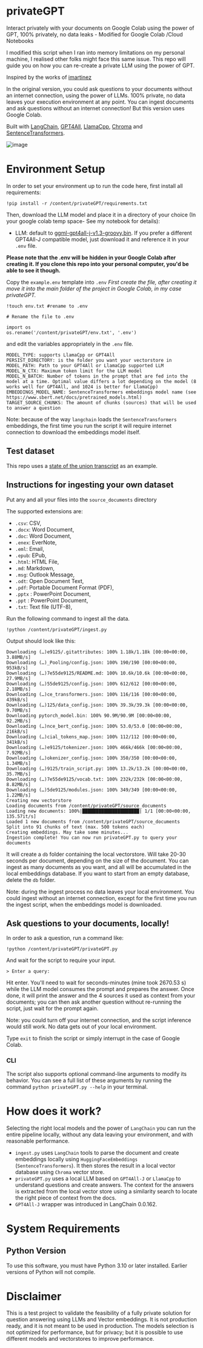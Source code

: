 # privateGPT
Interact privately with your documents on Google Colab using the power of GPT, 100% privately, no data leaks - Modified for Google Colab /Cloud Notebooks

I modified this script when I ran into memory limitations on my personal machine, I realised other folks might face this same issue. This repo will guide you on how you can re-create a private LLM using the power of GPT.

Inspired by the works of [imartinez](https://github.com/imartinez/privateGPT)

In the original version, you could ask questions to your documents without an internet connection, using the power of LLMs. 100% private, no data leaves your execution environment at any point. You can ingest documents and ask questions without an internet connection! But this version uses Google Colab.

Built with [LangChain](https://github.com/hwchase17/langchain), [GPT4All](https://github.com/nomic-ai/gpt4all), [LlamaCpp](https://github.com/ggerganov/llama.cpp), [Chroma](https://www.trychroma.com/) and [SentenceTransformers](https://www.sbert.net/).

![image](https://github.com/Tolulade-A/privateGPT/assets/22460844/440ea73d-7723-4cbb-8b80-a459ebe233ca)


# Environment Setup
In order to set your environment up to run the code here, first install all requirements:

```shell
!pip install -r /content/privateGPT/requirements.txt
```

Then, download the LLM model and place it in a directory of your choice (In your google colab temp space- See my notebook for details):
- LLM: default to [ggml-gpt4all-j-v1.3-groovy.bin](https://gpt4all.io/models/ggml-gpt4all-j-v1.3-groovy.bin). If you prefer a different GPT4All-J compatible model, just download it and reference it in your `.env` file.

**Please note that the .env will be hidden in your Google Colab after creating it. If you clone this repo into your personal computer, you'd be able to see it though.**

Copy the `example.env` template into `.env`
*First create the file, after creating it move it into the main folder of the project in Google Colab, in my case privateGPT.*

```shell
!touch env.txt #rename to .env

# Rename the file to .env

import os
os.rename('/content/privateGPT/env.txt', '.env')
```
and edit the variables appropriately in the `.env` file.
```
MODEL_TYPE: supports LlamaCpp or GPT4All
PERSIST_DIRECTORY: is the folder you want your vectorstore in
MODEL_PATH: Path to your GPT4All or LlamaCpp supported LLM
MODEL_N_CTX: Maximum token limit for the LLM model
MODEL_N_BATCH: Number of tokens in the prompt that are fed into the model at a time. Optimal value differs a lot depending on the model (8 works well for GPT4All, and 1024 is better for LlamaCpp)
EMBEDDINGS_MODEL_NAME: SentenceTransformers embeddings model name (see https://www.sbert.net/docs/pretrained_models.html)
TARGET_SOURCE_CHUNKS: The amount of chunks (sources) that will be used to answer a question
```

Note: because of the way `langchain` loads the `SentenceTransformers` embeddings, the first time you run the script it will require internet connection to download the embeddings model itself.

## Test dataset
This repo uses a [state of the union transcript](https://github.com/imartinez/privateGPT/blob/main/source_documents/state_of_the_union.txt) as an example.

## Instructions for ingesting your own dataset

Put any and all your files into the `source_documents` directory

The supported extensions are:

   - `.csv`: CSV,
   - `.docx`: Word Document,
   - `.doc`: Word Document,
   - `.enex`: EverNote,
   - `.eml`: Email,
   - `.epub`: EPub,
   - `.html`: HTML File,
   - `.md`: Markdown,
   - `.msg`: Outlook Message,
   - `.odt`: Open Document Text,
   - `.pdf`: Portable Document Format (PDF),
   - `.pptx` : PowerPoint Document,
   - `.ppt` : PowerPoint Document,
   - `.txt`: Text file (UTF-8),

Run the following command to ingest all the data.

```shell
!python /content/privateGPT/ingest.py
```

Output should look like this:

```shell
Downloading (…)e9125/.gitattributes: 100% 1.18k/1.18k [00:00<00:00, 3.88MB/s]
Downloading (…)_Pooling/config.json: 100% 190/190 [00:00<00:00, 953kB/s]
Downloading (…)7e55de9125/README.md: 100% 10.6k/10.6k [00:00<00:00, 27.9MB/s]
Downloading (…)55de9125/config.json: 100% 612/612 [00:00<00:00, 2.18MB/s]
Downloading (…)ce_transformers.json: 100% 116/116 [00:00<00:00, 439kB/s]
Downloading (…)125/data_config.json: 100% 39.3k/39.3k [00:00<00:00, 9.70MB/s]
Downloading pytorch_model.bin: 100% 90.9M/90.9M [00:00<00:00, 92.2MB/s]
Downloading (…)nce_bert_config.json: 100% 53.0/53.0 [00:00<00:00, 216kB/s]
Downloading (…)cial_tokens_map.json: 100% 112/112 [00:00<00:00, 341kB/s]
Downloading (…)e9125/tokenizer.json: 100% 466k/466k [00:00<00:00, 7.92MB/s]
Downloading (…)okenizer_config.json: 100% 350/350 [00:00<00:00, 1.34MB/s]
Downloading (…)9125/train_script.py: 100% 13.2k/13.2k [00:00<00:00, 35.7MB/s]
Downloading (…)7e55de9125/vocab.txt: 100% 232k/232k [00:00<00:00, 8.82MB/s]
Downloading (…)5de9125/modules.json: 100% 349/349 [00:00<00:00, 1.22MB/s]
Creating new vectorstore
Loading documents from /content/privateGPT/source_documents
Loading new documents: 100%|█████████████████████| 1/1 [00:00<00:00, 135.57it/s]
Loaded 1 new documents from /content/privateGPT/source_documents
Split into 91 chunks of text (max. 500 tokens each)
Creating embeddings. May take some minutes...
Ingestion complete! You can now run privateGPT.py to query your documents
```

It will create a `db` folder containing the local vectorstore. Will take 20-30 seconds per document, depending on the size of the document.
You can ingest as many documents as you want, and all will be accumulated in the local embeddings database.
If you want to start from an empty database, delete the `db` folder.

Note: during the ingest process no data leaves your local environment. You could ingest without an internet connection, except for the first time you run the ingest script, when the embeddings model is downloaded.

## Ask questions to your documents, locally!
In order to ask a question, run a command like:

```shell
!python /content/privateGPT/privateGPT.py
```

And wait for the script to require your input.

```plaintext
> Enter a query:
```

Hit enter. You'll need to wait for seconds-minutes (mine took 2670.53 s) while the LLM model consumes the prompt and prepares the answer. Once done, it will print the answer and the 4 sources it used as context from your documents; you can then ask another question without re-running the script, just wait for the prompt again.

Note: you could turn off your internet connection, and the script inference would still work. No data gets out of your local environment.

Type `exit` to finish the script or simply interrupt in the case of Google Colab.


### CLI
The script also supports optional command-line arguments to modify its behavior. You can see a full list of these arguments by running the command ```python privateGPT.py --help``` in your terminal.


# How does it work?
Selecting the right local models and the power of `LangChain` you can run the entire pipeline locally, without any data leaving your environment, and with reasonable performance.

- `ingest.py` uses `LangChain` tools to parse the document and create embeddings locally using `HuggingFaceEmbeddings` (`SentenceTransformers`). It then stores the result in a local vector database using `Chroma` vector store.
- `privateGPT.py` uses a local LLM based on `GPT4All-J` or `LlamaCpp` to understand questions and create answers. The context for the answers is extracted from the local vector store using a similarity search to locate the right piece of context from the docs.
- `GPT4All-J` wrapper was introduced in LangChain 0.0.162.

# System Requirements

## Python Version
To use this software, you must have Python 3.10 or later installed. Earlier versions of Python will not compile.


# Disclaimer
This is a test project to validate the feasibility of a fully private solution for question answering using LLMs and Vector embeddings. It is not production ready, and it is not meant to be used in production. The models selection is not optimized for performance, but for privacy; but it is possible to use different models and vectorstores to improve performance.
